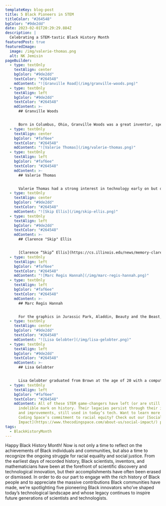 ```yaml
---
templateKey: blog-post
title: 5 Black Pioneers in STEM
titleColor: "#264548"
bgColor: "#9de2dd"
date: 2023-02-01T20:29:29.884Z
description: |
  Celebrating a STEM-tastic Black History Month
featuredPost: true
featuredImage:
  image: /img/valerie-thomas.png
  alt: NK Jemisin
pageBuilder:
  - type: textOnly
    textAlign: center
    bgColor: "#9de2dd"
    textColor: "#264548"
    mdContent: "![Granville Road](/img/granville-woods.png)"
  - type: textOnly
    textAlign: left
    bgColor: "#9de2dd"
    textColor: "#264548"
    mdContent: >-
      ## Granville Woods


      Born in Columbus, Ohio, Granville Woods was a great inventor, specifically known for his 15 different appliances for the electric railways. He was most known for inventing the [multiplex “induction telegraph,”](https://airespring.com/unsung-heroes-of-telecom-granville-t-woods/) which allowed for voice communication through telegraph wires and prevented many train accidents. He became known as “Black Edison” because Thomas Edison tried to sue Woods after he invented the multiplex telegraph. The lawsuit failed, so Edison tried to make Woods a partner, but he refused. Woods held nearly 60 patents at the time of his death.
  - type: textOnly
    textAlign: center
    bgColor: "#faf6ee"
    textColor: "#264548"
    mdContent: "![Valerie Thomas](/img/valerie-thomas.png)"
  - type: textOnly
    textAlign: left
    bgColor: "#faf6ee"
    textColor: "#264548"
    mdContent: >-
      ## Valerie Thomas


      Valerie Thomas had a strong interest in technology early on but didn’t receive support for it until she attended Morgan State University. She was one of only two women in her class to major in physics. She excelled at school and landed a job as a mathematical/data analyst for NASA. She worked at NASA from 1964 to 1995, conducting large-scale experiments, developing computer data systems, and most notably, spearheading the development of the first satellite to send images from space, “[Landsat](https://lemelson.mit.edu/resources/valerie-thomas).” The technology she developed is still used by NASA today.
  - type: textOnly
    textAlign: center
    bgColor: "#9de2dd"
    textColor: "#264548"
    mdContent: "![Skip Ellis](/img/skip-ellis.png)"
  - type: textOnly
    textAlign: left
    bgColor: "#9de2dd"
    textColor: "#264548"
    mdContent: >-
      ## Clarence "Skip" Ellis


      [Clarence “Skip” Ellis](https://cs.illinois.edu/news/memory-clarence-skip-ellis-1943-2014) was the first African-American to earn a Ph.D. in computer science. He had a long career at major tech companies like Bell Telephone Laboratories, IBM, Xerox, and more. At the Palo Alto Research Center, Ellis spearheaded a group that invented Officetalk: the first office system to use icons and ethernet to allow people to collaborate from a distance. Ellis was also a real pioneer in the field of operational transformation, which is found in modern collaborative apps like Google Docs. For all of these accomplishments, Ellis is (sometimes, cheekily) known as the Father of Remote Work.
  - type: textOnly
    textAlign: left
    bgColor: "#faf6ee"
    textColor: "#264548"
    mdContent: "![Marc Regis Hannah](/img/marc-regis-hannah.png)"
  - type: textOnly
    textAlign: left
    bgColor: "#faf6ee"
    textColor: "#264548"
    mdContent: >-
      ## Marc Regis Hannah


      For the graphics in Jurassic Park, Aladdin, Beauty and the Beast, and more, we have electrical engineer and computer graphics designer [Marc Regis Hannah](https://www.thehistorymakers.org/biography/marc-hannah-41) to thank. In 1982 Hannah co-founded Silicon Graphics, Inc., eventually becoming the company’s principal scientist. His computer graphics technology has been used in major motion films as well as commercials, the intro for Monday Night Football, and by George Lucas’s visual effects studio, Industrial Light & Magic.
  - type: textOnly
    textAlign: center
    bgColor: "#9de2dd"
    textColor: "#264548"
    mdContent: "![Lisa Gelobter](/img/lisa-gelobter.png)"
  - type: textOnly
    textAlign: left
    bgColor: "#9de2dd"
    textColor: "#264548"
    mdContent: >-
      ## Lisa Gelobter


      Lisa Gelobter graduated from Brown at the age of 20 with a computer science degree and a concentration in artificial intelligence and machine learning. After working as the Chief Digital Officer for BET Networks and launching Hulu (Hulu!), Gelobter also served as the Chief Digital Service Officer for the U.S. Department of Education during the administration of President Barack Obama. Never one to rest on her laurels, in 2016, Gelobter founded and became the Chief Executive Officer of tEQuitable, a company that provides an independent, confidential platform to address issues of bias, harassment, and discrimination in the workplace.
  - type: textOnly
    textAlign: left
    bgColor: "#faf6ee"
    textColor: "#264548"
    mdContent: All of these STEM game-changers have left (or are still leaving) an
      indelible mark on history. Their legacies persist through their inventions
      and improvements, still used in today’s tech. Want to learn more about The
      Coding Space’s commitment to racial equity? Check out our [Social
      Impact](https://www.thecodingspace.com/about-us/social-impact/) page.
tags:
  - BlackHistoryMonth
---
```

Happy Black History Month! Now is not only a time to reflect on the achievements of Black individuals and communities, but also a time to recognize the ongoing struggle for racial equality and social justice. From the earliest days of recorded history, Black scientists, inventors, and mathematicians have been at the forefront of scientific discovery and technological innovation, but their accomplishments have often been erased or dismissed. In order to do our part to engage with the rich history of Black people and to appreciate the massive contributions Black communities have made, we’re spotlighting five pioneering Black innovators who’ve shaped today’s technological landscape and whose legacy continues to inspire future generations of scientists and technologists.